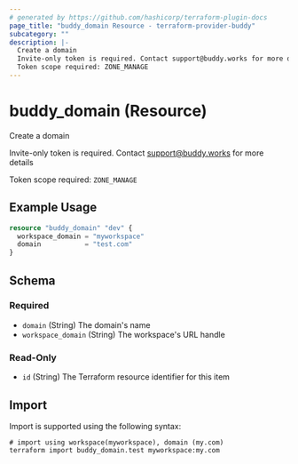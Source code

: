 ```yaml
---
# generated by https://github.com/hashicorp/terraform-plugin-docs
page_title: "buddy_domain Resource - terraform-provider-buddy"
subcategory: ""
description: |-
  Create a domain
  Invite-only token is required. Contact support@buddy.works for more details
  Token scope required: ZONE_MANAGE
---
```


# buddy_domain (Resource)

Create a domain

Invite-only token is required. Contact support@buddy.works for more details

Token scope required: `ZONE_MANAGE`

## Example Usage

```terraform
resource "buddy_domain" "dev" {
  workspace_domain = "myworkspace"
  domain           = "test.com"
}
```

<!-- schema generated by tfplugindocs -->
## Schema

### Required

- `domain` (String) The domain's name
- `workspace_domain` (String) The workspace's URL handle

### Read-Only

- `id` (String) The Terraform resource identifier for this item

## Import

Import is supported using the following syntax:

```shell
# import using workspace(myworkspace), domain (my.com)
terraform import buddy_domain.test myworkspace:my.com
```

